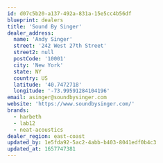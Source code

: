 ```yaml
---
id: d07c5b20-a137-492a-831a-15e5cc4b56df
blueprint: dealers
title: 'Sound By Singer'
dealer_address:
  name: 'Andy Singer'
  street: '242 West 27th Street'
  street2: null
  postCode: '10001'
  city: 'New York'
  state: NY
  country: US
  latitude: '40.7472718'
  longitude: '-73.99591284104196'
email: asinger@soundbysinger.com
website: 'https://www.soundbysinger.com/'
brands:
  - harbeth
  - lab12
  - neat-acoustics
dealer_region: east-coast
updated_by: 1e5fda92-5ac2-4abb-b403-8041edf0b4c3
updated_at: 1657747381
---
```

